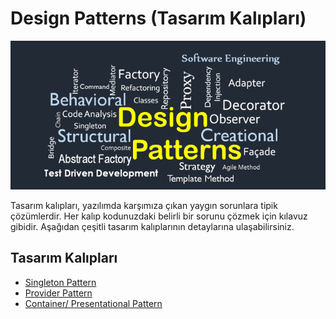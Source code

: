 # Design Patterns (Tasarım Kalıpları)

![Design Patterns](./assets/design-patterns.png)

Tasarım kalıpları, yazılımda karşımıza çıkan yaygın sorunlara tipik çözümlerdir. Her kalıp kodunuzdaki belirli bir sorunu çözmek için kılavuz gibidir. Aşağıdan çeşitli tasarım kalıplarının detaylarına ulaşabilirsiniz.

## Tasarım Kalıpları

* [Singleton Pattern](./design-patterns/singleton-pattern/README.md)
* [Provider Pattern](./design-patterns/provider-pattern/README.md)
* [Container/ Presentational Pattern](./design-patterns/container-presentational/README.md)
